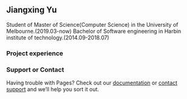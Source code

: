 
## Jiangxing Yu

Student of Master of Science(Computer Science) in the University of Melbourne.(2019.03-now)
Bachelor of Software engineering in Harbin institute of technology.(2014.09-2018.07)

### Project experience

#### 

### Support or Contact

Having trouble with Pages? Check out our [documentation](https://help.github.com/categories/github-pages-basics/) or [contact support](https://github.com/contact) and we’ll help you sort it out.

